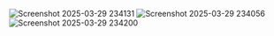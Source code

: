 ![Screenshot 2025-03-29 234131](https://github.com/user-attachments/assets/f449d112-0e04-4fca-9c03-259153bfe1be)
![Screenshot 2025-03-29 234056](https://github.com/user-attachments/assets/673ce089-2b5f-413f-954f-7a45c8a61efe)
![Screenshot 2025-03-29 234200](https://github.com/user-attachments/assets/0cdb2202-c557-4241-830b-ba1c027b4b53)
